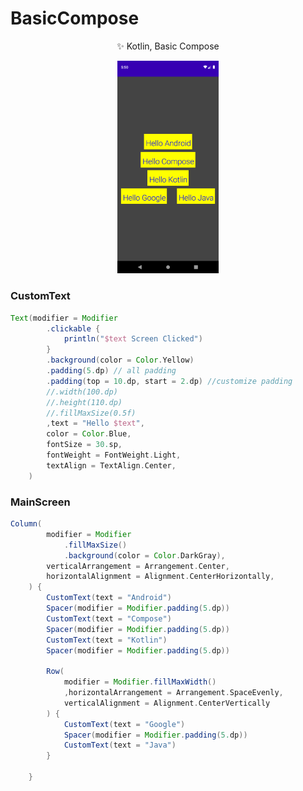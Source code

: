 # BasicCompose

<p align="center">
✨ Kotlin, Basic Compose 
</p>

<p align="center">
<img src="https://github.com/ayhanunal/BasicCompose/blob/main/main.png" width="32%"/>

</p>


### CustomText
```gradle
Text(modifier = Modifier
        .clickable {
            println("$text Screen Clicked")
        }
        .background(color = Color.Yellow)
        .padding(5.dp) // all padding
        .padding(top = 10.dp, start = 2.dp) //customize padding
        //.width(100.dp)
        //.height(110.dp)
        //.fillMaxSize(0.5f)
        ,text = "Hello $text",
        color = Color.Blue,
        fontSize = 30.sp,
        fontWeight = FontWeight.Light,
        textAlign = TextAlign.Center,
    )
```

### MainScreen
```gradle
Column(
        modifier = Modifier
            .fillMaxSize()
            .background(color = Color.DarkGray),
        verticalArrangement = Arrangement.Center,
        horizontalAlignment = Alignment.CenterHorizontally,
    ) {
        CustomText(text = "Android")
        Spacer(modifier = Modifier.padding(5.dp))
        CustomText(text = "Compose")
        Spacer(modifier = Modifier.padding(5.dp))
        CustomText(text = "Kotlin")
        Spacer(modifier = Modifier.padding(5.dp))

        Row(
            modifier = Modifier.fillMaxWidth()
            ,horizontalArrangement = Arrangement.SpaceEvenly,
            verticalAlignment = Alignment.CenterVertically
        ) {
            CustomText(text = "Google")
            Spacer(modifier = Modifier.padding(5.dp))
            CustomText(text = "Java")
        }

    }
```


